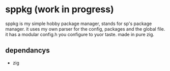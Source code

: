 # sppkg (work in progress)
sppkg is my simple hobby package manager, stands for sp's package manager. it uses my own parser for the config, packages and the global file. it has a modular config.h you configure to yuor taste. made in pure zig.
## dependancys
- zig
